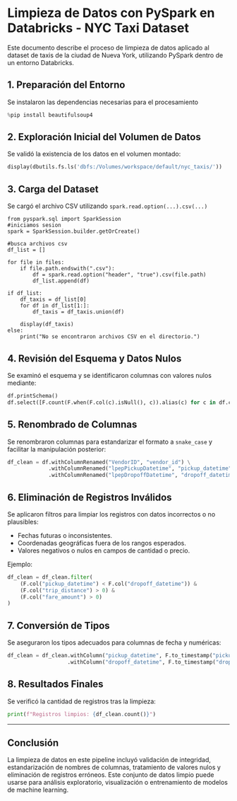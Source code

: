 # Limpieza de Datos con PySpark en Databricks - NYC Taxi Dataset

Este documento describe el proceso de limpieza de datos aplicado al dataset de taxis de la ciudad de Nueva York, utilizando PySpark dentro de un entorno Databricks.

## 1. Preparación del Entorno

Se instalaron las dependencias necesarias para el procesamiento

```python
%pip install beautifulsoup4
```

## 2. Exploración Inicial del Volumen de Datos

Se validó la existencia de los datos en el volumen montado:

```python
display(dbutils.fs.ls('dbfs:/Volumes/workspace/default/nyc_taxis/'))
```

## 3. Carga del Dataset

Se cargó el archivo CSV utilizando `spark.read.option(...).csv(...)`

```files = dbutils.fs.ls("dbfs:/Volumes/workspace/default/nyc_taxis/")
from pyspark.sql import SparkSession
#iniciamos sesion
spark = SparkSession.builder.getOrCreate()

#busca archivos csv
df_list = []

for file in files:
    if file.path.endswith(".csv"):  
        df = spark.read.option("header", "true").csv(file.path)  
        df_list.append(df)

if df_list:
    df_taxis = df_list[0]
    for df in df_list[1:]:
        df_taxis = df_taxis.union(df)

    display(df_taxis)
else:
    print("No se encontraron archivos CSV en el directorio.")

```

## 4. Revisión del Esquema y Datos Nulos

Se examinó el esquema y se identificaron columnas con valores nulos mediante:

```python
df.printSchema()
df.select([F.count(F.when(F.col(c).isNull(), c)).alias(c) for c in df.columns]).show()
```

## 5. Renombrado de Columnas

Se renombraron columnas para estandarizar el formato a `snake_case` y facilitar la manipulación posterior:

```python
df_clean = df.withColumnRenamed("VendorID", "vendor_id") \
             .withColumnRenamed("lpepPickupDatetime", "pickup_datetime") \
             .withColumnRenamed("lpepDropoffDatetime", "dropoff_datetime")
```

## 6. Eliminación de Registros Inválidos

Se aplicaron filtros para limpiar los registros con datos incorrectos o no plausibles:

- Fechas futuras o inconsistentes.
- Coordenadas geográficas fuera de los rangos esperados.
- Valores negativos o nulos en campos de cantidad o precio.

Ejemplo:

```python
df_clean = df_clean.filter(
    (F.col("pickup_datetime") < F.col("dropoff_datetime")) &
    (F.col("trip_distance") > 0) &
    (F.col("fare_amount") > 0)
)
```

## 7. Conversión de Tipos

Se aseguraron los tipos adecuados para columnas de fecha y numéricas:

```python
df_clean = df_clean.withColumn("pickup_datetime", F.to_timestamp("pickup_datetime")) \
                   .withColumn("dropoff_datetime", F.to_timestamp("dropoff_datetime"))
```

## 8. Resultados Finales

Se verificó la cantidad de registros tras la limpieza:

```python
print(f"Registros limpios: {df_clean.count()}")
```

---

## Conclusión

La limpieza de datos en este pipeline incluyó validación de integridad, estandarización de nombres de columnas, tratamiento de valores nulos y eliminación de registros erróneos. Este conjunto de datos limpio puede usarse para análisis exploratorio, visualización o entrenamiento de modelos de machine learning.
